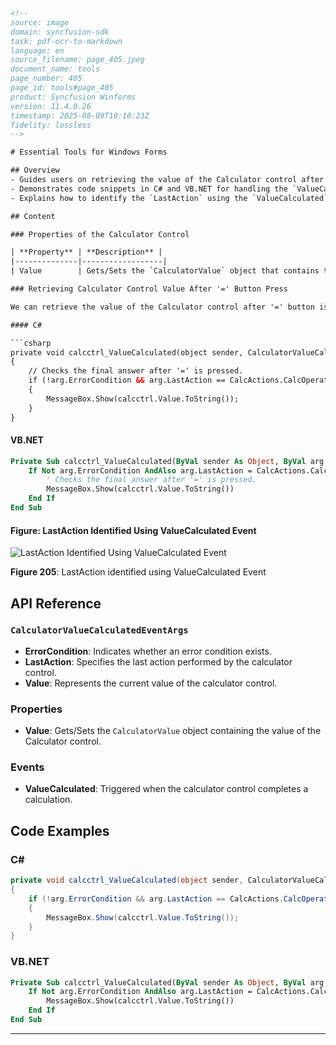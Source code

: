 ```html
<!-- 
source: image
domain: syncfusion-sdk
task: pdf-ocr-to-markdown
language: en
source_filename: page_405.jpeg
document_name: tools
page_number: 405
page_id: tools#page_405
product: Syncfusion Winforms
version: 11.4.0.26
timestamp: 2025-08-09T10:10:23Z
fidelity: lossless
-->

# Essential Tools for Windows Forms

## Overview
- Guides users on retrieving the value of the Calculator control after '=' is pressed.
- Demonstrates code snippets in C# and VB.NET for handling the `ValueCalculated` event.
- Explains how to identify the `LastAction` using the `ValueCalculated` event.

## Content

### Properties of the Calculator Control

| **Property** | **Description** |
|--------------|------------------|
| Value        | Gets/Sets the `CalculatorValue` object that contains the value of the Calculator control. |

### Retrieving Calculator Control Value After '=' Button Press

We can retrieve the value of the Calculator control after '=' button is pressed using the following code snippet.

#### C#

```csharp
private void calcctrl_ValueCalculated(object sender, CalculatorValueCalculatedEventArgs arg)
{
    // Checks the final answer after '=' is pressed.
    if (!arg.ErrorCondition && arg.LastAction == CalcActions.CalcOperatorEquals)
    {
        MessageBox.Show(calcctrl.Value.ToString());
    }
}
```

#### VB.NET

```vb
Private Sub calcctrl_ValueCalculated(ByVal sender As Object, ByVal arg As CalculatorValueCalculatedEventArgs)
    If Not arg.ErrorCondition AndAlso arg.LastAction = CalcActions.CalcOperatorEquals Then
        ' Checks the final answer after '=' is pressed.
        MessageBox.Show(calcctrl.Value.ToString())
    End If
End Sub
```

#### Figure: LastAction Identified Using ValueCalculated Event

![LastAction Identified Using ValueCalculated Event](https://i.imgur.com/twoHrjS.png)

**Figure 205**: LastAction identified using ValueCalculated Event

## API Reference

### `CalculatorValueCalculatedEventArgs`

- **ErrorCondition**: Indicates whether an error condition exists.
- **LastAction**: Specifies the last action performed by the calculator control.
- **Value**: Represents the current value of the calculator control.

### Properties

- **Value**: Gets/Sets the `CalculatorValue` object containing the value of the Calculator control.

### Events

- **ValueCalculated**: Triggered when the calculator control completes a calculation.

## Code Examples

### C#

```csharp
private void calcctrl_ValueCalculated(object sender, CalculatorValueCalculatedEventArgs arg)
{
    if (!arg.ErrorCondition && arg.LastAction == CalcActions.CalcOperatorEquals)
    {
        MessageBox.Show(calcctrl.Value.ToString());
    }
}
```

### VB.NET

```vb
Private Sub calcctrl_ValueCalculated(ByVal sender As Object, ByVal arg As CalculatorValueCalculatedEventArgs)
    If Not arg.ErrorCondition AndAlso arg.LastAction = CalcActions.CalcOperatorEquals Then
        MessageBox.Show(calcctrl.Value.ToString())
    End If
End Sub
```

---

<!-- tags: [Syncfusion Winforms, Calculator, ValueCalculatedEvent, C#, VB.NET] keywords: [CalculatorValue, LastAction, ValueCalculated, ErrorCondition, CalcActions, MessageBox] -->
```
